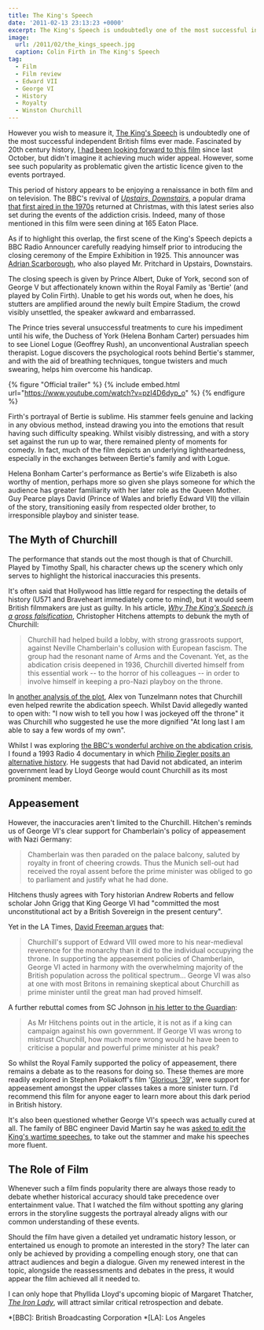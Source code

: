 ```yaml
---
title: The King's Speech
date: '2011-02-13 23:13:23 +0000'
excerpt: The King's Speech is undoubtedly one of the most successful independent British films ever made, yet some see this popularity as problematic given the artistic licence given to the events it portrays.
image:
  url: /2011/02/the_kings_speech.jpg
  caption: Colin Firth in The King's Speech
tag:
  - Film
  - Film review
  - Edward VII
  - George VI
  - History
  - Royalty
  - Winston Churchill
---
```

However you wish to measure it, [The King's Speech][1] is undoubtedly one of the most successful independent British films ever made. Fascinated by 20th century history, [I had been looking forward to this film][2] since last October, but didn't imagine it achieving much wider appeal. However, some see such popularity as problematic given the artistic licence given to the events portrayed.

This period of history appears to be enjoying a renaissance in both film and on television. The BBC's revival of <cite>[Upstairs, Downstairs][3]</cite>, a popular drama [that first aired in the 1970s][4] returned at Christmas, with this latest series also set during the events of the addiction crisis. Indeed, many of those mentioned in this film were seen dining at 165 Eaton Place.

As if to highlight this overlap, the first scene of the King's Speech depicts a BBC Radio Announcer carefully readying himself prior to introducing the closing ceremony of the Empire Exhibition in 1925. This announcer was [Adrian Scarborough][5], who also played Mr. Pritchard in Upstairs, Downstairs.

The closing speech is given by Prince Albert, Duke of York, second son of George V but affectionately known within the Royal Family as 'Bertie' (and played by Colin Firth). Unable to get his words out, when he does, his stutters are amplified around the newly built Empire Stadium, the crowd visibly unsettled, the speaker awkward and embarrassed.

The Prince tries several unsuccessful treatments to cure his impediment until his wife, the Duchess of York (Helena Bonham Carter) persuades him to see Lionel Logue (Geoffrey Rush), an unconventional Australian speech therapist. Logue discovers the psychological roots behind Bertie's stammer, and with the aid of breathing techniques, tongue twisters and much swearing, helps him overcome his handicap.

{% figure "Official trailer" %}
{% include embed.html url="https://www.youtube.com/watch?v=pzI4D6dyp_o" %}
{% endfigure %}

Firth's portrayal of Bertie is sublime. His stammer feels genuine and lacking in any obvious method, instead drawing you into the emotions that result having such difficulty speaking. Whilst visibly distressing, and with a story set against the run up to war, there remained plenty of moments for comedy. In fact, much of the film depicts an underlying lightheartedness, especially in the exchanges between Bertie's family and with Logue.

Helena Bonham Carter's performance as Bertie's wife Elizabeth is also worthy of mention, perhaps more so given she plays someone for which the audience has greater familiarity with her later role as the Queen Mother. Guy Pearce plays David (Prince of Wales and briefly Edward VII) the villain of the story, transitioning easily from respected older brother, to irresponsible playboy and sinister tease.

## The Myth of Churchill
The performance that stands out the most though is that of Churchill. Played by Timothy Spall, his character chews up the scenery which only serves to highlight the historical inaccuracies this presents.

It's often said that Hollywood has little regard for respecting the details of history (U571 and Braveheart immediately come to mind), but it would seem British filmmakers are just as guilty. In his article, <cite>[Why The King's Speech is a gross falsification][6]</cite>, Christopher Hitchens attempts to debunk the myth of Churchill:

> Churchill had helped build a lobby, with strong grassroots support, against Neville Chamberlain's collusion with European fascism. The group had the resonant name of Arms and the Covenant. Yet, as the abdication crisis deepened in 1936, Churchill diverted himself from this essential work -- to the horror of his colleagues -- in order to involve himself in keeping a pro-Nazi playboy on the throne.

In [another analysis of the plot][7], Alex von Tunzelmann notes that Churchill even helped rewrite the abdication speech. Whilst David allegedly wanted to open with: "I now wish to tell you how I was jockeyed off the throne" it was Churchill who suggested he use the more dignified "At long last I am able to say a few words of my own".

Whilst I was exploring [the BBC's wonderful archive on the abdication crisis][8], I found a 1993 Radio 4 documentary in which [Philip Ziegler posits an alternative history][9]. He suggests that had David not abdicated, an interim government lead by Lloyd George would count Churchill as its most prominent member.

## Appeasement
However, the inaccuracies aren't limited to the Churchill. Hitchen's reminds us of George VI's clear support for Chamberlain's policy of appeasement with Nazi Germany:

> Chamberlain was then paraded on the palace balcony, saluted by royalty in front of cheering crowds. Thus the Munich sell-out had received the royal assent before the prime minister was obliged to go to parliament and justify what he had done.

Hitchens thusly agrees with Tory historian Andrew Roberts and fellow scholar John Grigg that King George VI had "committed the most unconstitutional act by a British Sovereign in the present century".

Yet in the LA Times, [David Freeman argues][10] that:

> Churchill's support of Edward VIII owed more to his near-medieval reverence for the monarchy than it did to the individual occupying the throne. In supporting the appeasement policies of Chamberlain, George VI acted in harmony with the overwhelming majority of the British population across the political spectrum... George VI was also at one with most Britons in remaining skeptical about Churchill as prime minister until the great man had proved himself.

A further rebuttal comes from SC Johnson [in his letter to the Guardian][11]:

> As Mr Hitchens points out in the article, it is not as if a king can campaign against his own government. If George VI was wrong to mistrust Churchill, how much more wrong would he have been to criticise a popular and powerful prime minister at his peak?

So whilst the Royal Family supported the policy of appeasement, there remains a debate as to the reasons for doing so. These themes are more readily explored in Stephen Poliakoff's film '[Glorious '39][12]', were support for appeasement amongst the upper classes takes a more sinister turn. I'd recommend this film for anyone eager to learn more about this dark period in British history.

It's also been questioned whether George VI's speech was actually cured at all. The family of BBC engineer David Martin say he was [asked to edit the King's wartime speeches][13], to take out the stammer and make his speeches more fluent.

## The Role of Film
Whenever such a film finds popularity there are always those ready to debate whether historical accuracy should take precedence over entertainment value. That I watched the film without spotting any glaring errors in the storyline suggests the portrayal already aligns with our common understanding of these events.

Should the film have given a detailed yet undramatic history lesson, or entertained us enough to promote an interested in the story? The later can only be achieved by providing a compelling enough story, one that can attract audiences and begin a dialogue. Given my renewed interest in the topic, alongside the reassessments and debates in the press, it would appear the film achieved all it needed to.

I can only hope that Phyllida Lloyd's upcoming biopic of Margaret Thatcher, <cite>[The Iron Lady][14]</cite>, will attract similar critical retrospection and debate.

[1]: http://www.kingsspeech.com/
[2]: https://twitter.com/paulrobertlloyd/status/28400458319
[3]: http://www.bbc.co.uk/programmes/b00x2yj7
[4]: http://en.wikipedia.org/wiki/Upstairs,_Downstairs
[5]: http://www.imdb.com/name/nm0769083/
[6]: http://www.guardian.co.uk/film/2011/jan/31/the-kings-speech-gross-falsification
[7]: http://www.guardian.co.uk/film/2011/jan/13/reel-history-kings-speech-colin-firth
[8]: http://www.bbc.co.uk/archive/edward_viii/
[9]: http://www.bbc.co.uk/archive/edward_viii/12935.shtml
[10]: http://www.latimes.com/entertainment/news/la-ca-king-truth-20110213,0,3880542.story
[11]: http://www.guardian.co.uk/film/2011/feb/05/cinematic-myths-historical-facts-kings-speech
[12]: http://www.imdb.com/title/tt1319694/
[13]: http://news.bbc.co.uk/local/london/hi/people_and_places/newsid_9378000/9378341.stm
[14]: http://www.imdb.com/title/tt1007029/

*[BBC]: British Broadcasting Corporation
*[LA]: Los Angeles
